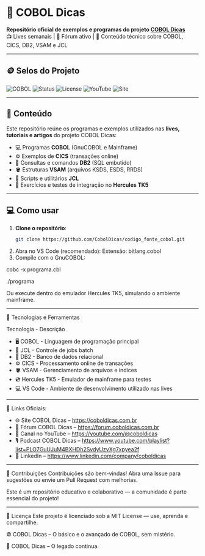 # 🦖 COBOL Dicas

**Repositório oficial de exemplos e programas do projeto [COBOL Dicas](https://coboldicas.com.br)**  
📺 Lives semanais | 💬 Fórum ativo | 🧠 Conteúdo técnico sobre COBOL, CICS, DB2, VSAM e JCL  

---

## 🪙 Selos do Projeto

![COBOL](https://img.shields.io/badge/COBOL-Mainframe-blue)
![Status](https://img.shields.io/badge/Status-Ativo-brightgreen)
![License](https://img.shields.io/badge/Licença-MIT-lightgrey)
![YouTube](https://img.shields.io/badge/YouTube-COBOL%20Dicas-red?logo=youtube)
![Site](https://img.shields.io/badge/Site-coboldicas.com.br-green?logo=firefox)

---

## 📂 Conteúdo

Este repositório reúne os programas e exemplos utilizados nas **lives, tutoriais e artigos** do projeto COBOL Dicas:

- 💻 Programas **COBOL** (GnuCOBOL e Mainframe)
- ⚙️ Exemplos de **CICS** (transações online)
- 🧠 Consultas e comandos **DB2** (SQL embutido)
- 🪣 Estruturas **VSAM** (arquivos KSDS, ESDS, RRDS)
- 🧾 Scripts e utilitários **JCL**
- 🧰 Exercícios e testes de integração no **Hercules TK5**

---

## 💻 Como usar

1. **Clone o repositório**:
   ```bash
   git clone https://github.com/CobolDicas/codigo_fonte_cobol.git
2. Abra no VS Code (recomendado):
Extensão: bitlang.cobol
3. Compile com o GnuCOBOL:

cobc -x programa.cbl

./programa

Ou execute dentro do emulador Hercules TK5, simulando o ambiente mainframe.

---

🧠 Tecnologias e Ferramentas

Tecnologia        - Descrição
- 🖥️ COBOL        - Linguagem de programação principal
- 🧾 JCL          - Controle de jobs batch
- 🧠 DB2          - Banco de dados relacional
- ⚙️ CICS         - Processamento online de transações
- 🪣 VSAM         - Gerenciamento de arquivos e índices
- 💿 Hercules TK5 - Emulador de mainframe para testes
- 💻 VS Code      - Ambiente de desenvolvimento utilizado nas lives

---

🔗 Links Oficiais:
- 🌐 Site COBOL Dicas – https://coboldicas.com.br
- 💬 Fórum COBOL Dicas – https://forum.coboldicas.com.br
- 🎥 Canal no YouTube – https://youtube.com/@coboldicas
- 🎙️ Podcast COBOL Dicas – https://www.youtube.com/playlist?list=PLO7GuUJuM4BXHDh2SvdyUzvXg7xpyea2f
- 💼 LinkedIn – https://www.linkedin.com/company/coboldicas

---

🤝 Contribuições
Contribuições são bem-vindas!
Abra uma Issue para sugestões ou envie um Pull Request com melhorias.

Este é um repositório educativo e colaborativo — a comunidade é parte essencial do projeto!

---

🧾 Licença
Este projeto é licenciado sob a MIT License — use, aprenda e compartilhe.

© COBOL Dicas – O básico e o avançado de COBOL, sem mistério.

🦖 COBOL Dicas – O legado continua.
